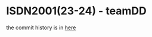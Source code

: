 # ISDN2001(23-24) - teamDD

the commit history is in [here](https://github.com/hwtam/ISDN2001-teamDD/tree/simulation_v5)
